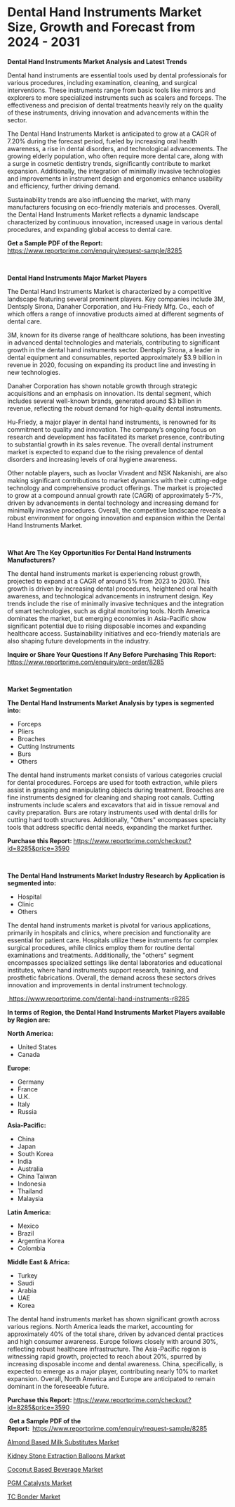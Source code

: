 <p><h1>Dental Hand Instruments Market Size, Growth and Forecast from 2024 - 2031</h1></p><p><strong>Dental Hand Instruments Market Analysis and Latest Trends</strong></p>
<p><p>Dental hand instruments are essential tools used by dental professionals for various procedures, including examination, cleaning, and surgical interventions. These instruments range from basic tools like mirrors and explorers to more specialized instruments such as scalers and forceps. The effectiveness and precision of dental treatments heavily rely on the quality of these instruments, driving innovation and advancements within the sector.</p><p>The Dental Hand Instruments Market is anticipated to grow at a CAGR of 7.20% during the forecast period, fueled by increasing oral health awareness, a rise in dental disorders, and technological advancements. The growing elderly population, who often require more dental care, along with a surge in cosmetic dentistry trends, significantly contribute to market expansion. Additionally, the integration of minimally invasive technologies and improvements in instrument design and ergonomics enhance usability and efficiency, further driving demand.</p><p>Sustainability trends are also influencing the market, with many manufacturers focusing on eco-friendly materials and processes. Overall, the Dental Hand Instruments Market reflects a dynamic landscape characterized by continuous innovation, increased usage in various dental procedures, and expanding global access to dental care.</p></p>
<p><strong>Get a Sample PDF of the Report:&nbsp;</strong> <a href="https://www.reportprime.com/enquiry/request-sample/8285?utm_campaign=1349&utm_medium=2&utm_source=Github&utm_content=ia&utm_term=10102024&utm_id=dental-hand-instruments">https://www.reportprime.com/enquiry/request-sample/8285</a></p>
<p>&nbsp;</p>
<p><strong>Dental Hand Instruments Major Market Players</strong></p>
<p><p>The Dental Hand Instruments Market is characterized by a competitive landscape featuring several prominent players. Key companies include 3M, Dentsply Sirona, Danaher Corporation, and Hu-Friedy Mfg. Co., each of which offers a range of innovative products aimed at different segments of dental care.</p><p>3M, known for its diverse range of healthcare solutions, has been investing in advanced dental technologies and materials, contributing to significant growth in the dental hand instruments sector. Dentsply Sirona, a leader in dental equipment and consumables, reported approximately $3.9 billion in revenue in 2020, focusing on expanding its product line and investing in new technologies.</p><p>Danaher Corporation has shown notable growth through strategic acquisitions and an emphasis on innovation. Its dental segment, which includes several well-known brands, generated around $3 billion in revenue, reflecting the robust demand for high-quality dental instruments.</p><p>Hu-Friedy, a major player in dental hand instruments, is renowned for its commitment to quality and innovation. The company’s ongoing focus on research and development has facilitated its market presence, contributing to substantial growth in its sales revenue. The overall dental instrument market is expected to expand due to the rising prevalence of dental disorders and increasing levels of oral hygiene awareness.</p><p>Other notable players, such as Ivoclar Vivadent and NSK Nakanishi, are also making significant contributions to market dynamics with their cutting-edge technology and comprehensive product offerings. The market is projected to grow at a compound annual growth rate (CAGR) of approximately 5-7%, driven by advancements in dental technology and increasing demand for minimally invasive procedures. Overall, the competitive landscape reveals a robust environment for ongoing innovation and expansion within the Dental Hand Instruments Market.</p></p>
<p>&nbsp;</p>
<p><strong>What Are The Key Opportunities For Dental Hand Instruments Manufacturers?</strong></p>
<p><p>The dental hand instruments market is experiencing robust growth, projected to expand at a CAGR of around 5% from 2023 to 2030. This growth is driven by increasing dental procedures, heightened oral health awareness, and technological advancements in instrument design. Key trends include the rise of minimally invasive techniques and the integration of smart technologies, such as digital monitoring tools. North America dominates the market, but emerging economies in Asia-Pacific show significant potential due to rising disposable incomes and expanding healthcare access. Sustainability initiatives and eco-friendly materials are also shaping future developments in the industry.</p></p>
<p><strong>Inquire or Share Your Questions If Any Before Purchasing This Report:</strong> <a href="https://www.reportprime.com/enquiry/pre-order/8285?utm_campaign=1349&utm_medium=2&utm_source=Github&utm_content=ia&utm_term=10102024&utm_id=dental-hand-instruments">https://www.reportprime.com/enquiry/pre-order/8285</a></p>
<p>&nbsp;</p>
<p><strong>Market Segmentation</strong></p>
<p><strong>The Dental Hand Instruments Market Analysis by types is segmented into:</strong></p>
<p><ul><li>Forceps</li><li>Pliers</li><li>Broaches</li><li>Cutting Instruments</li><li>Burs</li><li>Others</li></ul></p>
<p><p>The dental hand instruments market consists of various categories crucial for dental procedures. Forceps are used for tooth extraction, while pliers assist in grasping and manipulating objects during treatment. Broaches are fine instruments designed for cleaning and shaping root canals. Cutting instruments include scalers and excavators that aid in tissue removal and cavity preparation. Burs are rotary instruments used with dental drills for cutting hard tooth structures. Additionally, "Others" encompasses specialty tools that address specific dental needs, expanding the market further.</p></p>
<p><strong>Purchase this Report:&nbsp;</strong><a href="https://www.reportprime.com/checkout?id=8285&price=3590&utm_campaign=1349&utm_medium=2&utm_source=Github&utm_content=ia&utm_term=10102024&utm_id=dental-hand-instruments">https://www.reportprime.com/checkout?id=8285&price=3590</a></p>
<p>&nbsp;</p>
<p><strong>The Dental Hand Instruments Market Industry Research by Application is segmented into:</strong></p>
<p><ul><li>Hospital</li><li>Clinic</li><li>Others</li></ul></p>
<p><p>The dental hand instruments market is pivotal for various applications, primarily in hospitals and clinics, where precision and functionality are essential for patient care. Hospitals utilize these instruments for complex surgical procedures, while clinics employ them for routine dental examinations and treatments. Additionally, the "others" segment encompasses specialized settings like dental laboratories and educational institutes, where hand instruments support research, training, and prosthetic fabrications. Overall, the demand across these sectors drives innovation and improvements in dental instrument technology.</p></p>
<p><a href="https://www.reportprime.com/dental-hand-instruments-r8285?utm_campaign=1349&utm_medium=2&utm_source=Github&utm_content=ia&utm_term=10102024&utm_id=dental-hand-instruments">&nbsp;https://www.reportprime.com/dental-hand-instruments-r8285</a></p>
<p><strong>In terms of Region, the Dental Hand Instruments Market Players available by Region are:</strong></p>
<p>
    <p> <strong> North America: </strong>
        <ul>
            <li>United States</li>
            <li>Canada</li>
        </ul>
        </p> 
    <p> <strong> Europe: </strong>
        <ul>
            <li>Germany</li>
            <li>France</li>
            <li>U.K.</li>
            <li>Italy</li>
            <li>Russia</li>
        </ul>
        </p> 
    <p> <strong> Asia-Pacific: </strong>
        <ul>
            <li>China</li>
            <li>Japan</li>
            <li>South Korea</li>
            <li>India</li>
            <li>Australia</li>
            <li>China Taiwan</li>
            <li>Indonesia</li>
            <li>Thailand</li>
            <li>Malaysia</li>
        </ul>
        </p> 
    <p> <strong> Latin America: </strong>
        <ul>
            <li>Mexico</li>
            <li>Brazil</li>
            <li>Argentina Korea</li>
            <li>Colombia</li>
        </ul>
        </p> 
    <p> <strong> Middle East & Africa: </strong>
        <ul>
            <li>Turkey</li>
            <li>Saudi</li>
            <li>Arabia</li>
            <li>UAE</li>
            <li>Korea</li>
        </ul>
    </p>
    </p>
<p><p>The dental hand instruments market has shown significant growth across various regions. North America leads the market, accounting for approximately 40% of the total share, driven by advanced dental practices and high consumer awareness. Europe follows closely with around 30%, reflecting robust healthcare infrastructure. The Asia-Pacific region is witnessing rapid growth, projected to reach about 20%, spurred by increasing disposable income and dental awareness. China, specifically, is expected to emerge as a major player, contributing nearly 10% to market expansion. Overall, North America and Europe are anticipated to remain dominant in the foreseeable future.</p></p>
<p><strong>Purchase this Report: </strong><a href="https://www.reportprime.com/checkout?id=8285&price=3590&utm_campaign=1349&utm_medium=2&utm_source=Github&utm_content=ia&utm_term=10102024&utm_id=dental-hand-instruments">https://www.reportprime.com/checkout?id=8285&price=3590</a></p>
<p>&nbsp;<strong>Get a Sample PDF of the Report:&nbsp;&nbsp;</strong><a href="https://www.reportprime.com/enquiry/request-sample/8285?utm_campaign=1349&utm_medium=2&utm_source=Github&utm_content=ia&utm_term=10102024&utm_id=dental-hand-instruments">https://www.reportprime.com/enquiry/request-sample/8285</a></p>
<p><strong></strong></p>
<p><p><a href="https://issuu.com/reportprime-2/docs/almond-based-milk-substitutes-marke_38f3a6f458d71e?utm_campaign=1349&utm_medium=2&utm_source=Github&utm_content=ia&utm_term=10102024&utm_id=dental-hand-instruments">Almond Based Milk Substitutes Market</a></p><p><a href="https://github.com/ashepherd82/Market-Research-Report-List-6/blob/main/kidney-stone-extraction-balloons-market.md?utm_campaign=1349&utm_medium=2&utm_source=Github&utm_content=ia&utm_term=10102024&utm_id=dental-hand-instruments">Kidney Stone Extraction Balloons Market</a></p><p><a href="https://issuu.com/reportprime-2/docs/coconut-based-beverage-market-size-_5d36e338d29f61?utm_campaign=1349&utm_medium=2&utm_source=Github&utm_content=ia&utm_term=10102024&utm_id=dental-hand-instruments">Coconut Based Beverage Market</a></p><p><a href="https://www.linkedin.com/pulse/pioneering-growth-analyzing-global-pgm-catalysts-market-vqh5e?utm_campaign=1349&utm_medium=2&utm_source=Github&utm_content=ia&utm_term=10102024&utm_id=dental-hand-instruments">PGM Catalysts Market</a></p><p><a href="https://www.linkedin.com/pulse/investing-tc-bonder-market-trends-leading-products-regional-growth-ivscc?utm_campaign=1349&utm_medium=2&utm_source=Github&utm_content=ia&utm_term=10102024&utm_id=dental-hand-instruments">TC Bonder Market</a></p></p>